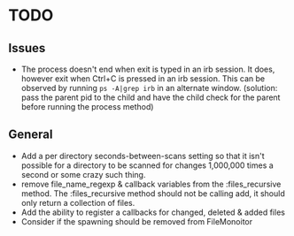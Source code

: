 # TODO
## Issues
* The process doesn't end when exit is typed in an irb session.  It does, however exit when Ctrl+C 
  is pressed in an irb session. This can be observed by running `ps -A|grep irb` in an alternate window.
  (solution: pass the parent pid to the child and have the child check for the parent before running the process method)

## General
* Add a per directory seconds-between-scans setting so that it isn't possible for a 
  directory to be scanned for changes 1,000,000 times a second or some crazy such thing.
* remove file\_name\_regexp & callback variables from the :files\_recursive method.  The
  :files\_recursive method should not be calling add, it should only return a collection of files.
* Add the ability to register a callbacks for changed, deleted & added files
* Consider if the spawning should be removed from FileMonoitor